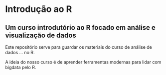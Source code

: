 # Introdução ao R

## Um curso introdutório ao R focado em análise e visualização de dados

Este repositório serve para guardar os materiais do curso de análise de dados ... no R.


A ideia do nosso curso é de aprender ferramentas modernas para lidar com bigdata pelo R.

